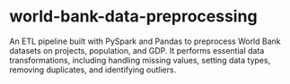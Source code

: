 # world-bank-data-preprocessing
An ETL pipeline built with PySpark and Pandas to preprocess World Bank datasets on projects, population, and GDP. It performs essential data transformations, including handling missing values, setting data types, removing duplicates, and identifying outliers.
